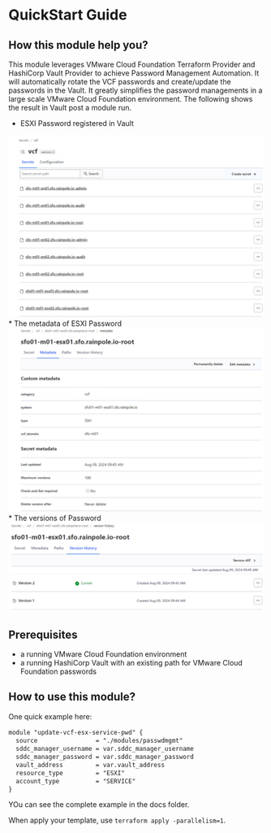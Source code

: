 # QuickStart Guide

## How this module help you?
This module leverages VMware Cloud Foundation Terraform Provider and HashiCorp Vault Provider to achieve Password Management Automation. It will automatically rotate the VCF passwords and create/update the passwords in the Vault. It greatly simplifies the password managements in a large scale VMware Cloud Foundation environment.
The following shows the result in Vault post a module run. 

* ESXI Password registered in Vault
<img src="images/password1.jpeg" alt="VMware Cloud Foundation Password registered in Vault">
* The metadata of ESXI Password
<img src="images/passwd_meta.jpeg" alt="VMware Cloud Foundation Password Metatdata">
* The versions of Password
<img src="images/passwd_versions.jpeg" alt="VMware Cloud Foundation Password Versions">

## Prerequisites
* a running VMware Cloud Foundation environment
* a running HashiCorp Vault with an existing path for VMware Cloud Foundation passwords

## How to use this module?
One quick example here:

```hcl
module "update-vcf-esx-service-pwd" {
  source                = "./modules/passwdmgmt"
  sddc_manager_username = var.sddc_manager_username
  sddc_manager_password = var.sddc_manager_password
  vault_address         = var.vault_address
  resource_type         = "ESXI"
  account_type          = "SERVICE"
}
```
YOu can see the complete example in the docs folder.

When apply your template, use `terraform apply -parallelism=1`.